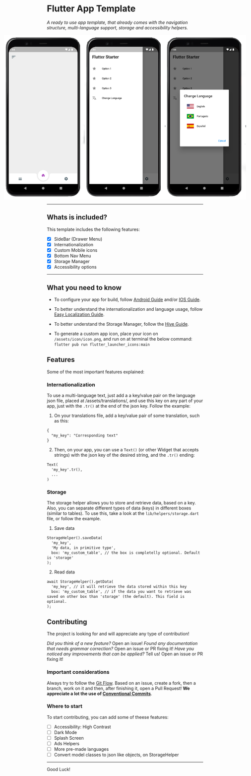 # Flutter App Template

_A ready to use app template, that already comes with the navigation structure, multi-language support, storage and accessibility helpers._

<div style="display: flex; justify-content: center; align-items: center;">
  <img src="./.github/screenshot-1.png" width="260">
  <img src="./.github/screenshot-2.png" width="260">
  <img src="./.github/screenshot-3.png" width="260">
</div>

---
## Whats is included?
This template includes the following features:

- [x] SideBar (Drawer Menu)
- [x] Internationalization
- [x] Custom Mobile icons
- [x] Bottom Nav Menu
- [x] Storage Manager
- [x] Accessibility options

---
## What you need to know

- To configure your app for build, follow [Android Guide](https://docs.flutter.dev/deployment/android) and/or [IOS Guide](https://docs.flutter.dev/deployment/ios).

- To better understand the internationalization and language usage, follow [Easy Localization Guide](https://pub.dev/packages/easy_localization).

- To better understand the Storage Manager, follow the [Hive Guide](https://pub.dev/packages/hive).

- To generate a custom app icon, place your icon on `/assets/icon/icon.png`, and run on at terminal the below command:
```flutter pub run flutter_launcher_icons:main```

## Features

Some of the most important features explained:

### Internationalization
To use a multi-language text, just add a a key/value pair on the language json file, placed at /assets/translations/, and use this key on any part of your app, just with the `.tr()` at the end of the json key. Follow the example:

1. On your translations file, add a key/value pair of some translation, such as this:
```
{
  "my_key": "Corresponding text"
}
```

2. Then, on your app, you can use a `Text()` (or other Widget that accepts strings) with the json key of the desired string, and the `.tr()` ending:
```
Text(
  'my_key'.tr(),
  ...
)
```

### Storage
The storage helper allows you to store and retrieve data, based on a key. Also, you can separate different types of data (keys) in different boxes (similar to tables).
To use this, take a look at the `lib/helpers/storage.dart` file, or follow the example.

1. Save data
```
StorageHelper().saveData(
  'my_key',
  'My data, in primitive type',
  box: 'my_custom_table', // the box is completelly optional. Default is 'storage'
);
```

2. Read data
```
await StorageHelper().getData(
  'my_key', // it will retrieve the data stored within this key
  box: 'my_custom_table', // if the data you want to retrieve was saved on other box than 'storage' (the default). This field is optional.
);
```

## Contributing

The project is looking for and will appreciate any type of contribution! 

_Did you think of a new feature?_ Open an issue!
_Found any documentation that needs grammar correction?_ Open an issue or PR fixing it!
_Have you noticed any improvements that can be applied?_ Tell us! Open an issue or PR fixing it!

### Important considerations
Always try to follow the [Git Flow](https://www.atlassian.com/git/tutorials/comparing-workflows/gitflow-workflow). Based on an issue, create a fork, then a branch, work on it and then, after finishing it, open a Pull Request! **We appreciate a lot the use of [Conventional Commits](https://gist.github.com/qoomon/5dfcdf8eec66a051ecd85625518cfd13)**.


### Where to start
To start contributing, you can add some of theese features:

- [ ] Accessibility: High Contrast
- [ ] Dark Mode
- [ ] Splash Screen
- [ ] Ads Helpers
- [ ] More pre-made languages
- [ ] Convert model classes to json like objects, on StorageHelper

---
Good Luck!